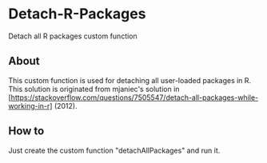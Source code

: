 # Detach-R-Packages
Detach all R packages custom function

## About
This custom function is used for detaching all user-loaded packages in R. This solution is originated from mjaniec's solution in [https://stackoverflow.com/questions/7505547/detach-all-packages-while-working-in-r] (2012).

## How to
Just create the custom function "detachAllPackages" and run it.
